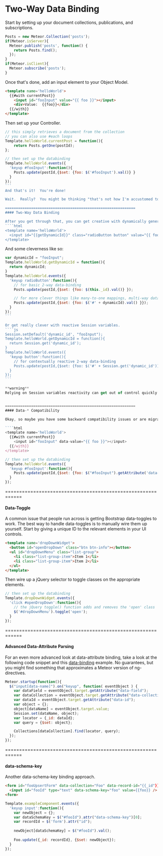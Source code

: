 Two-Way Data Binding
==============================



Start by setting up your document collections, publications, and subscriptions.  
````js
Posts = new Meteor.Collection('posts');
if(Meteor.isServer){
  Meteor.publish('posts', function() {
    return Posts.find();
  });
}
if(Meteor.isClient){
  Meteor.subscribe('posts');
}

````

Once that's done, add an input element to your Object Model.
````html
<template name='helloWorld'>
  {{#with currentPost}}
    <input id="fooInput" value="{{ foo }}"></input>
    <div>Value:  {{foo}}</div>
  {{/with}}
</template>
````

Then set up your Controller.
````js
// this simply retrieves a document from the collection
// you can also use #each loops
Template.helloWorld.currentPost = function(){
    return Posts.getOne(postId);
};

// then set up the databinding
Template.helloWorld.events({
  'keyup #fooInput':function(){
    Posts.update(postId,{$set: {foo: $('#fooInput').val()} }
  }
});
```
And that's it!  You're done!  

Wait.  Really?  You might be thinking "that's not how I'm accustomed to doing data bindings.  Where are the data-* attributes?".  Well, the good news is that Meteor's client-side minimongo data store handles most all of the data synchronization for you, and exposes a data context along with your Blaze templates.  And that effectively eliminates the need to have data-* attributes.  The only thing you need to do is expose some hooks between the datastore and the template using a spacebars syntax, which is similar to PHP, moustache, and handlebars.  

============================================================
#### Two-Way Data Binding  

After you get through that, you can get creative with dynamically generated data-bindings like this:
````html
<template name='helloWorld'>
  <input id="{{getDynamicId}}" class="radioButton button" value="{{ foo }}"></input>
</template>
````

And some cleverness like so:
````js
var dynamicId = "fooInput";
Template.helloWorld.getDynamicId = function(){
  return dynamicId;
}
Template.helloWorld.events({
  'keyup radioButton':function(){    
    // for basic 2-way data-binding
    Posts.update(postId,{$set: {foo: $(this._id).val()} });  

    // for more clever things like many-to-one mappings, multi-way databindings, etc.
    Posts.update(postId,{$set: {foo: $('#' + dynamicId).val() }});
  }
});
```

Or get really clever with reactive Session variables.  
````js
Session.setDefault('dynamic_id', "fooInput");
Template.helloWorld.getDynamicId = function(){
  return Session.get('dynamic_id');
}
Template.helloWorld.events({
  'keyup button':function(){    
    // for contextually reactive 2-way data-binding
    Posts.update(postId,{$set: {foo: $('#' + Session.get('dynamic_id')).val() }});
  }
});
```

**warning**  
Relying on Session variables reactivity can get out of control quickly.  Contextually reactive multi-way databinding can be super powerful, but be sure to have a test applet where you can study and confirm the behavior of the queries and templates you're trying to render.  This kind of approach can become combinatorially complex very quickly.


============================================================
#### Data-* Compatibility

Okay, so maybe you have some backward compatibility issues or are migrating an application from Angular or Knockout to Meteor, and have a who bunch of data-* syntax that you have to deal with.  How to make Meteor play nicely with them?  Well, remember that you can place spacebar brackets pretty much anywhere in your HTML and CSS selectors can query by attribute type and there is the ``getAttribute`` method.  Your HTML will be a bit more cluttered than it needs to be, and your CSS selectors won't be as fast and can get overloaded; but you can make it work.

````html
<template name='helloWorld'>
  {{#with currentPost}}
    <input id="fooInput" data-value="{{ foo }}"></input>
  {{/with}}
</template>
````

````js
// then set up the databinding
Template.helloWorld.events({
  'keyup #fooInput':function(){
    Posts.update(postId,{$set: {foo: $("#fooInput").getAttribute('data-value')} })
  }
});
````

============================================================
#### Data-Toggle 

A common issue that people run across is getting Bootstrap data-toggles to work.  The best way to handle data-toggles is to manually wire them up yourself.  Start by giving a unique ID to the relevant elements in your UI controls.

````html
<template name='dropDownWidget'>
  <button id="openDropDown" class="btn btn-info"></button>
  <ul id="dropDownMenu" class="list-group">
    <li class="list-group-item">Item 1</li>
    <li class="list-group-item">Item 2</li>
  </ul>
</template>
````

Then wire up a jQuery selector to toggle classes on the appropriate elements. 
````js
// then set up the databinding
Template.dropDownWidget.events({
  'click #openDropDown':function(){
    // the jQuery toggle() function adds and removes the 'open' class
    $('#dropDownMenu').toggle('open');
  }
});
````

============================================================
#### Advanced Data-Attribute Parsing 

For an even more advanced look at data-attribute binding, take a look at the following code snippet and this [data-binding](https://github.com/awatson1978/data-bindings) example.  No guarantees, but you might find something that approximates a Meteor version of ng-directives.

````js
Meteor.startup(function(){
  $("input[data-name]").on("keyup", function( eventObject ) {
    var dataField = eventObject.target.getAttribute("data-field");
    var dataCollection = eventObject.target.getAttribute("data-collection");
    var dataId = eventObject.target.getAttribute("data-id");
    var object = {};
    object[dataName] = eventObject.target.value;
    Session.set(dataName, object);
    var locator = {_id: dataId};
    var query = {$set: object};

    Collections[dataCollection].find(locator, query);
  });
});

````


============================================================
#### data-schema-key
Another data-schema-key binding approach.

````html
<form id="fooUpsertForm" data-collection="Foo" data-record-id="{{_id"}}> 
  <input id="fooId" type="text" data-schema-key="foo" value={{foo}} /> 
<form>
````

````js
Template.exampleComponent.events({
  'keyup input':function(){
    var newObject = {};
    var dataSchemaKey = $("#fooId").attr("data-schema-key")[0];
    var recordId = $('form').attr("id");
    
    newObject[dataSchemaKey] = $("#fooId").val();
    
    Foo.update({_id: recordId}, {$set: newObject});
  }
});
````
